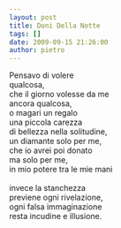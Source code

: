 ```yaml
---
layout: post
title: Doni Della Notte
tags: []
date: 2009-09-15 21:26:00
author: pietro
---
```

Pensavo di volere<br/>qualcosa,<br/>che il giorno volesse da me<br/>ancora qualcosa,<br/>o magari un regalo<br/>una piccola carezza<br/>di bellezza nella solitudine,<br/>un diamante solo per me,<br/>che io avrei poi donato<br/>ma solo per me,<br/>in mio potere tra le mie mani<br/><br/>invece la stanchezza<br/>previene ogni rivelazione,<br/>ogni falsa immaginazione<br/>resta incudine e illusione.
